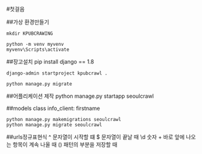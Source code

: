 #첫걸음

##가상 환경만들기

    mkdir KPUBCRAWING

    python -m venv myvenv
    myvenv\Scripts\activate

##장고설치
    pip install django == 1.8

    django-admin startproject kpubcrawl .

    python manage.py migrate

##어플리케이션 제작
    python manage.py startapp seoulcrawl

##models
    class info_client:
        firstname

    python manage.py makemigrations seoulcrawl
    python manage.py migrate seoulcrawl
##urls정규표현식
    ^ 문자열이 시작할 떄
    $ 문자열이 끝날 때
    \d 숫자
    + 바로 앞에 나오는 항목이 계속 나올 때
    () 패턴의 부분을 저장할 때
